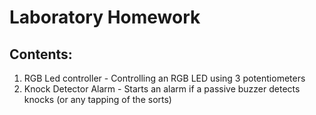 # Laboratory Homework

## Contents:
1. RGB Led controller - Controlling an RGB LED using 3 potentiometers
2. Knock Detector Alarm - Starts an alarm if a passive buzzer detects knocks (or any tapping of the sorts)
